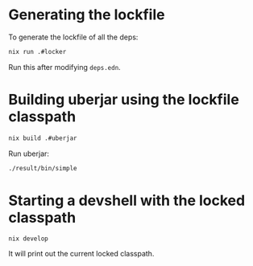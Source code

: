 # Generating the lockfile

To generate the lockfile of all the deps:

```sh
nix run .#locker
```

Run this after modifying `deps.edn`.

# Building uberjar using the lockfile classpath

```sh
nix build .#uberjar
```

Run uberjar:

```sh
./result/bin/simple
```

# Starting a devshell with the locked classpath

```
nix develop
```

It will print out the current locked classpath.